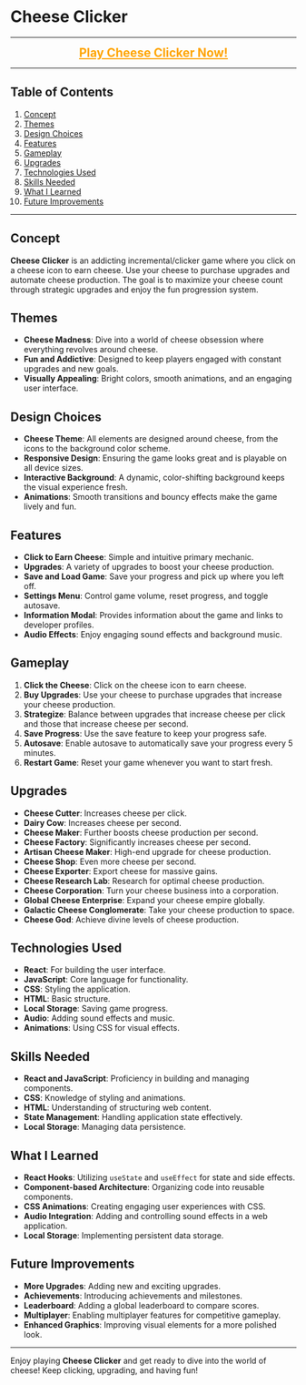 # Cheese Clicker

---

<div align="center">
  <a href="https://hishamissa.github.io/clicker-game/" target="_blank" style="color: orange; font-weight: bold; font-size: 1.5em;">Play Cheese Clicker Now!</a>
</div>

---

## Table of Contents
1. [Concept](#concept)
2. [Themes](#themes)
3. [Design Choices](#design-choices)
4. [Features](#features)
5. [Gameplay](#gameplay)
6. [Upgrades](#upgrades)
7. [Technologies Used](#technologies-used)
8. [Skills Needed](#skills-needed)
9. [What I Learned](#what-i-learned)
10. [Future Improvements](#future-improvements)

---

## Concept
**Cheese Clicker** is an addicting incremental/clicker game where you click on a cheese icon to earn cheese. Use your cheese to purchase upgrades and automate cheese production. The goal is to maximize your cheese count through strategic upgrades and enjoy the fun progression system.

## Themes
- **Cheese Madness**: Dive into a world of cheese obsession where everything revolves around cheese.
- **Fun and Addictive**: Designed to keep players engaged with constant upgrades and new goals.
- **Visually Appealing**: Bright colors, smooth animations, and an engaging user interface.

## Design Choices
- **Cheese Theme**: All elements are designed around cheese, from the icons to the background color scheme.
- **Responsive Design**: Ensuring the game looks great and is playable on all device sizes.
- **Interactive Background**: A dynamic, color-shifting background keeps the visual experience fresh.
- **Animations**: Smooth transitions and bouncy effects make the game lively and fun.

## Features
- **Click to Earn Cheese**: Simple and intuitive primary mechanic.
- **Upgrades**: A variety of upgrades to boost your cheese production.
- **Save and Load Game**: Save your progress and pick up where you left off.
- **Settings Menu**: Control game volume, reset progress, and toggle autosave.
- **Information Modal**: Provides information about the game and links to developer profiles.
- **Audio Effects**: Enjoy engaging sound effects and background music.

## Gameplay
1. **Click the Cheese**: Click on the cheese icon to earn cheese.
2. **Buy Upgrades**: Use your cheese to purchase upgrades that increase your cheese production.
3. **Strategize**: Balance between upgrades that increase cheese per click and those that increase cheese per second.
4. **Save Progress**: Use the save feature to keep your progress safe.
5. **Autosave**: Enable autosave to automatically save your progress every 5 minutes.
6. **Restart Game**: Reset your game whenever you want to start fresh.

## Upgrades
- **Cheese Cutter**: Increases cheese per click.
- **Dairy Cow**: Increases cheese per second.
- **Cheese Maker**: Further boosts cheese production per second.
- **Cheese Factory**: Significantly increases cheese per second.
- **Artisan Cheese Maker**: High-end upgrade for cheese production.
- **Cheese Shop**: Even more cheese per second.
- **Cheese Exporter**: Export cheese for massive gains.
- **Cheese Research Lab**: Research for optimal cheese production.
- **Cheese Corporation**: Turn your cheese business into a corporation.
- **Global Cheese Enterprise**: Expand your cheese empire globally.
- **Galactic Cheese Conglomerate**: Take your cheese production to space.
- **Cheese God**: Achieve divine levels of cheese production.

## Technologies Used
- **React**: For building the user interface.
- **JavaScript**: Core language for functionality.
- **CSS**: Styling the application.
- **HTML**: Basic structure.
- **Local Storage**: Saving game progress.
- **Audio**: Adding sound effects and music.
- **Animations**: Using CSS for visual effects.

## Skills Needed
- **React and JavaScript**: Proficiency in building and managing components.
- **CSS**: Knowledge of styling and animations.
- **HTML**: Understanding of structuring web content.
- **State Management**: Handling application state effectively.
- **Local Storage**: Managing data persistence.

## What I Learned
- **React Hooks**: Utilizing `useState` and `useEffect` for state and side effects.
- **Component-based Architecture**: Organizing code into reusable components.
- **CSS Animations**: Creating engaging user experiences with CSS.
- **Audio Integration**: Adding and controlling sound effects in a web application.
- **Local Storage**: Implementing persistent data storage.

## Future Improvements
- **More Upgrades**: Adding new and exciting upgrades.
- **Achievements**: Introducing achievements and milestones.
- **Leaderboard**: Adding a global leaderboard to compare scores.
- **Multiplayer**: Enabling multiplayer features for competitive gameplay.
- **Enhanced Graphics**: Improving visual elements for a more polished look.

---

Enjoy playing **Cheese Clicker** and get ready to dive into the world of cheese! Keep clicking, upgrading, and having fun!